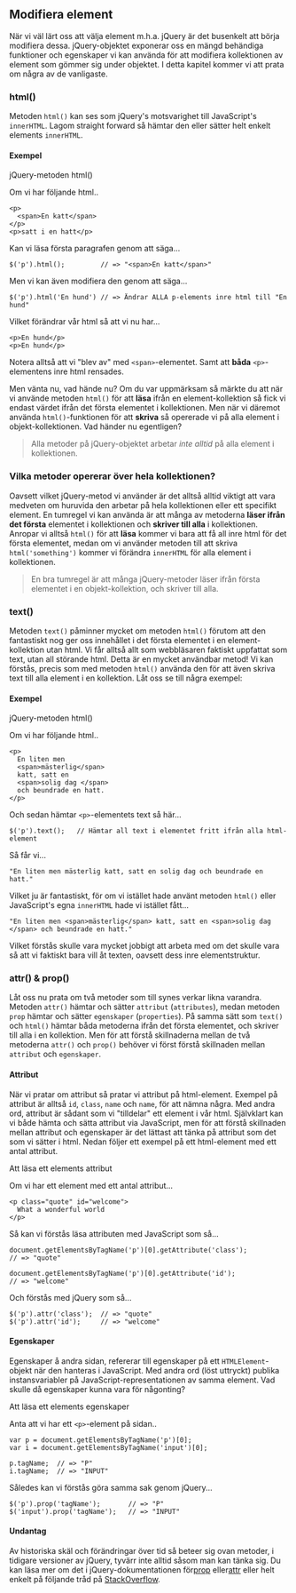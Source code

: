 ## Modifiera element

När vi väl lärt oss att välja element m.h.a. jQuery är det busenkelt att börja modifiera dessa. jQuery-objektet exponerar oss en mängd behändiga funktioner och egenskaper vi kan använda för att modifiera kollektionen av element som gömmer sig under objektet. I detta kapitel kommer vi att prata om några av de vanligaste.

### html()

Metoden `html()` kan ses som jQuery's motsvarighet till JavaScript's `innerHTML`. Lagom straight forward så hämtar den eller sätter helt enkelt elements `innerHTML`.

#### Exempel

jQuery-metoden html()

Om vi har följande html..
    
    <p>
      <span>En katt</span>
    </p>
    <p>satt i en hatt</p>

Kan vi läsa första paragrafen genom att säga...
    
    $('p').html();         // => "<span>En katt</span>"

Men vi kan även modifiera den genom att säga...
    
    $('p').html('En hund') // => Ändrar ALLA p-elements inre html till "En hund"

Vilket förändrar vår html så att vi nu har...
    
    <p>En hund</p>
    <p>En hund</p>

Notera alltså att vi "blev av" med `<span>`-elementet. Samt att **båda** `<p>`-elementens inre html rensades.

Men vänta nu, vad hände nu? Om du var uppmärksam så märkte du att när vi använde metoden `html()` för att **läsa** ifrån en element-kollektion så fick vi endast värdet ifrån det första elementet i kollektionen. Men när vi däremot använda `html()`-funktionen för att **skriva** så opererade vi på alla element i objekt-kollektionen. Vad händer nu egentligen?
> 
> Alla metoder på jQuery-objektet arbetar _inte alltid_ på alla element i kollektionen.

### Vilka metoder opererar över hela kollektionen?

Oavsett vilket jQuery-metod vi använder är det alltså alltid viktigt att vara medveten om huruvida den arbetar på hela kollektionen eller ett specifikt element. En tumregel vi kan använda är att många av metoderna **läser ifrån det första** elementet i kollektionen och **skriver till alla** i kollektionen. Anropar vi alltså `html()` för att **läsa** kommer vi bara att få all inre html för det första elementet, medan om vi använder metoden till att skriva `html('something')` kommer vi förändra `innerHTML` för alla element i kollektionen.
> 
> En bra tumregel är att många jQuery-metoder läser ifrån första elementet i en objekt-kollektion, och skriver till alla.

### text()

Metoden `text()` påminner mycket om metoden `html()` förutom att den fantastiskt nog ger oss innehållet i det första elementet i en element-kollektion utan html. Vi får alltså allt som webbläsaren faktiskt uppfattat som text, utan all störande html. Detta är en mycket användbar metod! Vi kan förstås, precis som med metoden `html()` använda den för att även skriva text till alla element i en kollektion. Låt oss se till några exempel:

#### Exempel

jQuery-metoden html()

Om vi har följande html..
    
    <p>
      En liten men 
      <span>mästerlig</span>
      katt, satt en 
      <span>solig dag </span>
      och beundrade en hatt.
    </p>

Och sedan hämtar `<p>`-elementets text så här...
    
    $('p').text();   // Hämtar all text i elementet fritt ifrån alla html-element

Så får vi...
    
    "En liten men mästerlig katt, satt en solig dag och beundrade en hatt."

Vilket ju är fantastiskt, för om vi istället hade använt metoden `html()` eller JavaScript's egna `innerHTML` hade vi istället fått...
    
    "En liten men <span>mästerlig</span> katt, satt en <span>solig dag </span> och beundrade en hatt."

Vilket förstås skulle vara mycket jobbigt att arbeta med om det skulle vara så att vi faktiskt bara vill åt texten, oavsett dess inre elementstruktur.

### attr() & prop()

Låt oss nu prata om två metoder som till synes verkar likna varandra. Metoden `attr()` hämtar och sätter `attribut` (`attributes`), medan metoden `prop` hämtar och sätter `egenskaper` (`properties`). På samma sätt som `text()` och `html()` hämtar båda metoderna ifrån det första elementet, och skriver till alla i en kollektion. Men för att förstå skillnaderna mellan de två metoderna `attr()` och `prop()` behöver vi först förstå skillnaden mellan `attribut` och `egenskaper`.

#### Attribut

När vi pratar om attribut så pratar vi attribut på html-element. Exempel på attribut är alltså `id`, `class`, `name` och `name`, för att nämna några. Med andra ord, attribut är sådant som vi "tilldelar" ett element i vår html. Självklart kan vi både hämta och sätta attribut via JavaScript, men för att förstå skillnaden mellan attribut och egenskaper är det lättast att tänka på attribut som det som vi sätter i html. Nedan följer ett exempel på ett html-element med ett antal attribut.

Att läsa ett elements attribut

Om vi har ett element med ett antal attribut...
    
    <p class="quote" id="welcome">
      What a wonderful world
    </p>

Så kan vi förstås läsa attributen med JavaScript som så...
    
    document.getElementsByTagName('p')[0].getAttribute('class');
    // => "quote"
     
    document.getElementsByTagName('p')[0].getAttribute('id');
    // => "welcome"

Och förstås med jQuery som så...
    
    $('p').attr('class');  // => "quote"
    $('p').attr('id');     // => "welcome"

#### Egenskaper

Egenskaper å andra sidan, refererar till egenskaper på ett `HTMLElement`-objekt när den hanteras i JavaScript. Med andra ord (löst uttryckt) publika instansvariabler på JavaScript-representationen av samma element. Vad skulle då egenskaper kunna vara för någonting?

Att läsa ett elements egenskaper

Anta att vi har ett `<p>`-element på sidan..
    
    var p = document.getElementsByTagName('p')[0];
    var i = document.getElementsByTagName('input')[0];
     
    p.tagName;  // => "P"
    i.tagName;  // => "INPUT"

Således kan vi förstås göra samma sak genom jQuery...
    
    $('p').prop('tagName');       // => "P"
    $('input').prop('tagName');   // => "INPUT"

#### Undantag

Av historiska skäl och förändringar över tid så beteer sig ovan metoder, i tidigare versioner av jQuery, tyvärr inte alltid såsom man kan tänka sig. Du kan läsa mer om det i jQuery-dokumentationen för[prop][0] eller[attr][1] eller helt enkelt på följande tråd på [StackOverflow][2].

[0]: http://api.jquery.com/prop/
[1]: http://api.jquery.com/attr/
[2]: http://stackoverflow.com/questions/5874652/prop-vs-attr

